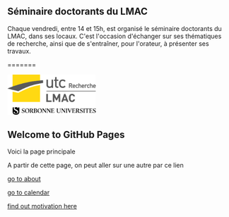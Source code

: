 
## Séminaire doctorants du LMAC

Chaque vendredi, entre 14 et 15h, est organisé le séminaire doctorants du LMAC, dans ses locaux.
C'est l'occasion d'échanger sur ses thématiques de recherche, ainsi que de s'entraîner, pour l'orateur, à présenter ses travaux.

=======

<img src="img/logoLMAC_SU.jpg" alt="New logo of the LMAC" style="width: 200px;"/>

## Welcome to GitHub Pages


Voici la page principale


A partir de cette page, on peut aller sur une autre par ce lien

[go to about](about)

[go to calendar](calendar)

[find out motivation here](motivation)
